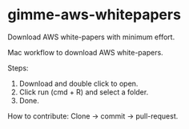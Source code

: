 # gimme-aws-whitepapers
Download AWS white-papers with minimum effort.

Mac workflow to download AWS white-papers. 

Steps:
1. Download and double click to open.
2. Click run (cmd + R) and select a folder.
3. Done.

How to contribute: Clone -> commit -> pull-request. 
